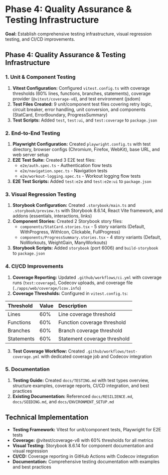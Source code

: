 # Phase 4: Quality Assurance & Testing Infrastructure

**Goal:** Establish comprehensive testing infrastructure, visual regression testing, and CI/CD improvements.

## Phase 4: Quality Assurance & Testing Infrastructure

### 1. Unit & Component Testing

1. **Vitest Configuration:** Configured `vitest.config.ts` with coverage thresholds (60% lines, functions, branches, statements), coverage provider (`@vitest/coverage-v8`), and test environment (jsdom)
2. **Test Files Created:** 9 unit/component test files covering retry logic, circuit breaker, error handling, unit conversion, and components (StatCard, ErrorBoundary, ProgressSummary)
3. **Test Scripts:** Added `test`, `test:ui`, and `test:coverage` to `package.json`

### 2. End-to-End Testing

1. **Playwright Configuration:** Created `playwright.config.ts` with test directory, browser configs (Chromium, Firefox, WebKit), base URL, and web server setup
2. **E2E Test Suite:** Created 3 E2E test files:
   - `e2e/auth.spec.ts` - Authentication flow tests
   - `e2e/navigation.spec.ts` - Navigation tests
   - `e2e/workout-logging.spec.ts` - Workout logging flow tests
3. **E2E Test Scripts:** Added `test:e2e` and `test:e2e:ui` to `package.json`

### 3. Visual Regression Testing

1. **Storybook Configuration:** Created `.storybook/main.ts` and `.storybook/preview.ts` with Storybook 8.6.14, React Vite framework, and addons (essentials, interactions, links)
2. **Component Stories:** Created 2 Storybook story files:
   - `components/StatCard.stories.tsx` - 5 story variants (Default, WithProgress, WithIcon, Clickable, FullProgress)
   - `components/ProgressSummary.stories.tsx` - 4 story variants (Default, NoWorkouts, WeightGain, ManyWorkouts)
3. **Storybook Scripts:** Added `storybook` (port 6006) and `build-storybook` to `package.json`

### 4. CI/CD Improvements

1. **Coverage Reporting:** Updated `.github/workflows/ci.yml` with coverage runs (`test:coverage`), Codecov uploads, and coverage file (`./apps/web/coverage/lcov.info`)
2. **Coverage Thresholds:** Configured in `vitest.config.ts`:

| Threshold | Value | Description |
| :--- | :--- | :--- |
| Lines | 60% | Line coverage threshold |
| Functions | 60% | Function coverage threshold |
| Branches | 60% | Branch coverage threshold |
| Statements | 60% | Statement coverage threshold |

3. **Test Coverage Workflow:** Created `.github/workflows/test-coverage.yml` with dedicated coverage job and Codecov integration

### 5. Documentation

1. **Testing Guide:** Created `docs/TESTING.md` with test types overview, structure examples, coverage reports, CI/CD integration, and best practices
2. **Existing Documentation:** Referenced `docs/RESILIENCE.md`, `docs/SEEDING.md`, and `docs/ENVIRONMENT_SETUP.md`

## Technical Implementation

- **Testing Framework:** Vitest for unit/component tests, Playwright for E2E tests
- **Coverage:** @vitest/coverage-v8 with 60% thresholds for all metrics
- **Visual Testing:** Storybook 8.6.14 for component documentation and visual regression
- **CI/CD:** Coverage reporting in GitHub Actions with Codecov integration
- **Documentation:** Comprehensive testing documentation with examples and best practices
